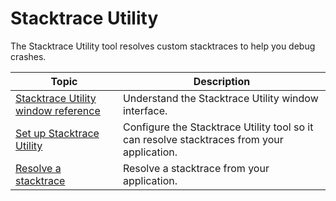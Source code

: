# Stacktrace Utility

The Stacktrace Utility tool resolves custom stacktraces to help you debug crashes.

| **Topic**                                                    | **Description**                                              |
| ------------------------------------------------------------ | ------------------------------------------------------------ |
| [Stacktrace Utility window reference](stacktrace-utility-window-reference.md) | Understand the Stacktrace Utility window interface.          |
| [Set up Stacktrace Utility](stacktrace-utility-set-up.md)    | Configure the Stacktrace Utility tool so it can resolve stacktraces from your application. |
| [Resolve a stacktrace](stacktrace-utility-resolve.md)        | Resolve a stacktrace from your application.                  |

